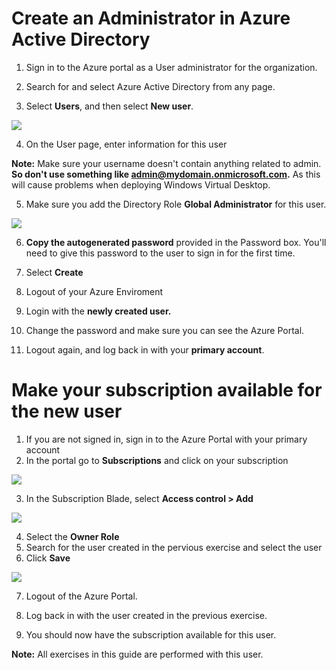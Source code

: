 # Create an Administrator in Azure Active Directory

1. Sign in to the Azure portal as a User administrator for the organization.

2. Search for and select Azure Active Directory from any page.

3. Select **Users**, and then select **New user**.

<img src="https://github.com/v8techit/WVD/blob/master/Media/add-user-in-users-all-users.png"/>

4. On the User page, enter information for this user

**Note:** Make sure your username doesn't contain anything related to admin. **So don't use something like admin@mydomain.onmicrosoft.com.** As this will cause problems when deploying Windows Virtual Desktop. 

5. Make sure you add the Directory Role **Global Administrator** for this user.

<img src="https://github.com/v8techit/WVD/blob/master/Media/user_create.PNG"/>

6. **Copy the autogenerated password** provided in the Password box. You'll need to give this password to the user to sign in for the first time.

7. Select **Create**

8. Logout of your Azure Enviroment
9. Login with the **newly created user.** 
10. Change the password and make sure you can see the Azure Portal.
11. Logout again, and log back in with your **primary account**.

# Make your subscription available for the new user

1. If you are not signed in, sign in to the Azure Portal with your primary account
2. In the portal go to **Subscriptions** and click on your subscription

<img src ="https://github.com/v8techit/WVD/blob/master/Media/subscription.PNG"/>

3. In the Subscription Blade, select **Access control > Add**

<img src ="https://github.com/v8techit/WVD/blob/master/Media/add-role.PNG"/>

4. Select the **Owner Role**
5. Search for the user created in the pervious exercise and select the user
6. Click **Save**

<img src="https://github.com/v8techit/WVD/blob/master/Media/add-user-role.PNG"/>

7. Logout of the Azure Portal.

8. Log back in with the user created in the previous exercise.

9. You should now have the subscription available for this user. 

**Note:** All exercises in this guide are performed with this user. 




